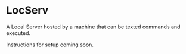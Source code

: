 # LocServ
A Local Server hosted by a machine that can be texted commands and executed.

Instructions for setup coming soon.
